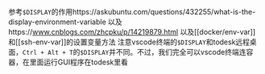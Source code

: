 参考`$DISPLAY`的作用https://askubuntu.com/questions/432255/what-is-the-display-environment-variable
以及https://www.cnblogs.com/zhcpku/p/14219879.html
以及[[docker/env-var]]和[[ssh-env-var]]的设置变量方法
注意vscode终端的`$DISPLAY`和todesk远程桌面，`Ctrl + Alt + T`的`$DISPLAY`并不同。不过，我们完全可以vscode终端连容器，在里面运行GUI程序在todesk里看